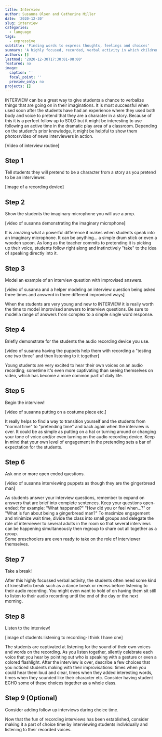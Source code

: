 ```yaml
---
title: Interview
author: Susanna Olson and Catherine Miller
date: '2020-12-30'
slug: interview
categories:
  - language
tags:
  - expressive
subtitle: 'Finding words to express thoughts, feelings and choices'
summary: 'A highly focused, recorded, verbal activity in which children describe their thoughts and feelings about taking on a character from a story, then listen to their own voices.'
authors: []
lastmod: '2020-12-30T17:30:01-08:00'
featured: no
image:
  caption: ''
  focal_point: ''
  preview_only: no
projects: []
---
```

INTERVIEW can be a great way to give students a chance to verbalize things that are going on in their imaginations.  It is most successful when used soon after the students have had an experience where they used both body and voice to pretend that they are a character in a story.  Because of this it is a perfect follow up to SOLO but it might be interesting to use following an active time in the dramatic play area of a classroom.  Depending on the student's prior knowledge, it might be helpful to show them photos/video of news interviewers in action. 

[Video of interview routine]

## Step 1

Tell students they will pretend to be a character from a story as you pretend to be an interviewer. 

[image of a recording device]

## Step 2

Show the students the imaginary microphone you will use a prop.

[video of susanna demonstrating the imaginary microphone]

It is amazing what a powerful difference it makes when students speak into an imaginary microphone.  It can be anything... a simple drum stick or even a wooden spoon.  As long as the teacher commits to pretending it is picking up their voice, students follow right along and instinctively "take" to the idea of speaking directly into it.  

## Step 3

Model an example of an interview question with improvised answers.

[video of susanna and a helper modeling an interview question being asked three times and answerd in three different improvised ways]

When the students are very young and new to INTERVIEW it is really worth the time to model improvised answers to interview questions. Be sure to model a range of answers from complex to a simple single word response.  

## Step 4

Briefly demonstrate for the students the audio recording device you use.

[video of susanna having the puppets help them with  recording a "testing one two three"  and then listening to it together]

Young students are very excited to hear their own voices on an audio recording; sometime it's even more captivating than seeing themselves on video, which has become a more common part of daily life.  

## Step 5

Begin the interview!

[video of susanna putting on a costume piece etc.]

It really helps to find a way to transition yourself and the students from "normal time" to "pretending time" and back again when the interview is over.   It could be as simple as putting on a hat or turning around or changing your tone of voice and/or even turning on the audio recording device.  Keep in mind that your own level of engagement in the pretending sets a bar of expectation for the students.

## Step 6

Ask  one or more open ended questions.

[video of susanna interviewing puppets as though they are the gingerbread man]

As students answer your interview questions, remember to expand on answers that are brief into complete sentences.  Keep your questions open-ended; for example: "What happened?" "How did you or feel when...?" or "What is fun about being a gingerbread man?" To maximize engagement and minimize wait time, divide the class into small groups and delegate the role of interviewer to several adults in the room so that several interviews can be happening simultaneously then regroup to share out all together as a group.    
Some preschoolers are even ready to take on the role of interviewer themselves. 

## Step 7

Take a break!

After this highly focussed verbal activity, the students often need some kind of kinesthetic break such as a dance break or recess before listening to their audio recording.  You might even want to hold of on having them sit still to listen to their audio recording until the end of the day or the next morning.  

## Step 8

Listen to the interview!

[image of students listening to recording-I think I have one]

The students are captivated at listening for the sound of their own voices and words on the recording.  As you listen together, silently celebrate each voice that you hear by pointing out who is speaking with a gesture or even a colored flashlight.  After the interview is over, describe  a few choices that you noticed students making with their improvisations: times when you could hear them loud and clear, times when they added interesting words, times when they sounded like their character etc.  Consider having student ECHO some of these choices together as a whole class.  

## Step 9 (Optional)

Consider adding follow up interviews during choice time.

Now that the fun of recording interviews has been established, consider making it a part of choice time by interviewing students individually and listening to their recorded voices.   

